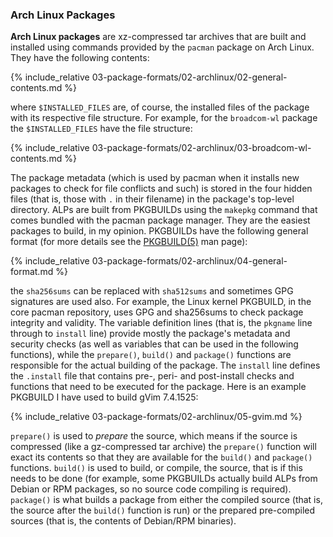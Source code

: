 ### Arch Linux Packages
**Arch Linux packages** are xz-compressed tar archives that are built and installed using commands provided by the `pacman` package on Arch Linux. They have the following contents:

{% include_relative 03-package-formats/02-archlinux/02-general-contents.md %}

where `$INSTALLED_FILES` are, of course, the installed files of the package with its respective file structure. For example, for the `broadcom-wl` package the `$INSTALLED_FILES` have the file structure:

{% include_relative 03-package-formats/02-archlinux/03-broadcom-wl-contents.md %}

The package metadata (which is used by pacman when it installs new packages to check for file conflicts and such) is stored in the four hidden files (that is, those with `.` in their filename) in the package's top-level directory. ALPs are built from PKGBUILDs using the `makepkg` command that comes bundled with the pacman package manager. They are the easiest packages to build, in my opinion. PKGBUILDs have the following general format (for more details see the [PKGBUILD(5)](/man/PKGBUILD.5.html) man page):

{% include_relative 03-package-formats/02-archlinux/04-general-format.md %}

the `sha256sums` can be replaced with `sha512sums` and sometimes GPG signatures are used also. For example, the Linux kernel PKGBUILD, in the core pacman repository, uses GPG and sha256sums to check package integrity and validity. The variable definition lines (that is, the `pkgname` line through to `install` line) provide mostly the package's metadata and security checks (as well as variables that can be used in the following functions), while the `prepare()`, `build()` and `package()` functions are responsible for the actual building of the package. The `install` line defines the `.install` file that contains pre-, peri- and post-install checks and functions that need to be executed for the package. Here is an example PKGBUILD I have used to build gVim 7.4.1525:

{% include_relative 03-package-formats/02-archlinux/05-gvim.md %}

`prepare()` is used to *prepare* the source, which means if the source is compressed (like a gz-compressed tar archive) the `prepare()` function will exact its contents so that they are available for the `build()` and `package()` functions. `build()` is used to build, or compile, the source, that is if this needs to be done (for example, some PKGBUILDs actually build ALPs from Debian or RPM packages, so no source code compiling is required). `package()` is what builds a package from either the compiled source (that is, the source after the `build()` function is run) or the prepared pre-compiled sources (that is, the contents of Debian/RPM binaries).
